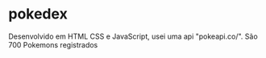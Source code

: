 # pokedex

Desenvolvido em HTML CSS e JavaScript, usei uma api "pokeapi.co/".
São 700 Pokemons registrados
